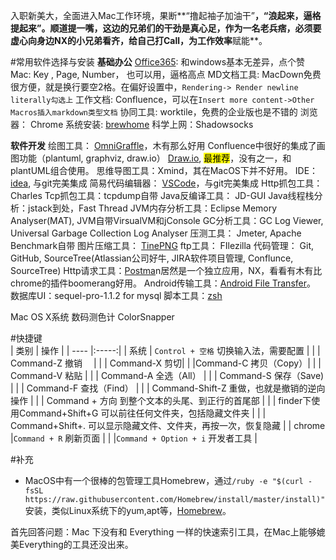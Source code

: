 入职新美大，全面进入Mac工作环境，果断**“撸起袖子加油干”**，“浪起来，逼格提起来”。顺道提一嘴，这边的兄弟们的干劲是真心足，作为一名老兵痞，必须要虚心向身边NX的小兄弟看齐，给自己打Call，为工作效率**赋能**。

#常用软件选择与安装
**基础办公**
[Office365](https://bbs.feng.com/read-htm-tid-10868252.html): 和windows基本无差异，点个赞
Mac: Key , Page, Number， 也可以用，逼格高点
MD文档工具: MacDown免费很方便，就是换行要空2格。在偏好设置中，`Rendering-> Render newline literally勾选上`
工作文档: Confluence，可以在`Insert more content->Other Macros插入markdown类型文档`
协同工具: worktile，免费的企业版也是不错的
浏览器： Chrome
系统安装: [brewhome](http://blog.csdn.net/yangyangzhang1990/article/details/51578565)
科学上网：Shadowsocks

**软件开发**
绘图工具：
[OmniGraffle](https://bbs.feng.com/forum.php?mod=viewthread&tid=10739827)，木有那么好用
Confluence中很好的集成了画图功能（plantuml, graphviz, draw.io）
[Draw.io](https://www.draw.io/), <mark>最推荐</mark>，没有之一，和plantUML组合使用。 
思维导图工具：Xmind，其在MacOS下并不好用。
IDE： [idea](https://www.jetbrains.com/idea/), 与git完美集成
简易代码编辑器： [VSCode](https://code.visualstudio.com/)，与git完美集成
Http抓包工具： Charles
Tcp抓包工具：tcpdump自带
Java反编译工具： JD-GUI
Java线程栈分析：jstack到处，Fast Thread
JVM内存分析工具：Eclipse Memory Analyser(MAT), JVM自带VirsualVM和jConsole
GC分析工具：GC Log Viewer, Universal Garbage Collection Log Analyser
压测工具： Jmeter, Apache Benchmark自带
图片压缩工具： [TinePNG](https://tinypng.com/)
ftp工具： FIlezilla
代码管理： Git, GitHub, SourceTree(Atlassian公司好牛, JIRA软件项目管理, Conflunce, SourceTree)
Http请求工具：[Postma](https://www.getpostman.com/)n居然是一个独立应用，NX，看看有木有比chrome的插件boomerang好用。
Android传输工具：[Android File Transfer](https://www.android.com/filetransfer/)。
数据库UI：sequel-pro-1.1.2 for mysql
脚本工具：[zsh](http://ohmyz.sh/)

Mac OS X系统
数码测色计
ColorSnapper

#快捷键  
|  类别  | 操作   | 
| ---- |:-----:| 
|  系统 | `Control + 空格` 切换输入法，需要配置 | 
|   |   Command-Z 撤销　 |
|   |    Command-X 剪切|
|   |Command-C 拷贝（Copy）|
|   |   Command-V 粘贴 |
|   |  Command-A 全选（All）  |
|   |   Command-S 保存（Save) |
|   |  Command-F 查找（Find）  |
|   |  Command-Shift-Z 重做，也就是撤销的逆向操作  |
|   |  Command + 方向 到整个文本的头尾、到正行的首尾部  |
|   |   finder下使用Command+Shift+G 可以前往任何文件夹，包括隐藏文件夹 |
|   |   Command+Shift+. 可以显示隐藏文件、文件夹，再按一次，恢复隐藏 |
|  chrome |`Command + R` 刷新页面  |
|   |`Command + Option + i` 开发者工具  |

#补充
* MacOS中有一个很棒的包管理工具Homebrew，通过`/ruby -e "$(curl -fsSL https://raw.githubusercontent.com/Homebrew/install/master/install)"`安装，类似Linux系统下的yum,apt等，[Homebrew](https://brew.sh/)。

首先回答问题：Mac 下没有和 Everything 一样的快速索引工具，在Mac上能够媲美Everything的工具还没出来。